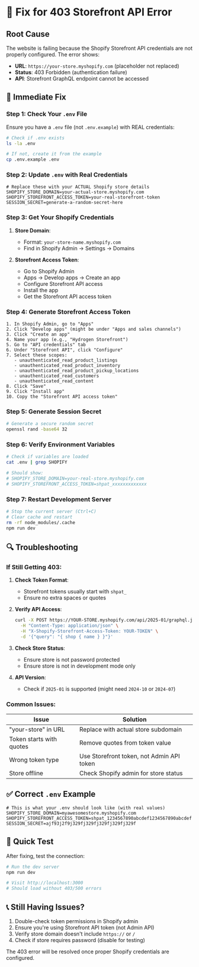 # 🚨 Fix for 403 Storefront API Error

## Root Cause
The website is failing because the Shopify Storefront API credentials are not properly configured. The error shows:
- **URL**: `https://your-store.myshopify.com` (placeholder not replaced)
- **Status**: 403 Forbidden (authentication failure)
- **API**: Storefront GraphQL endpoint cannot be accessed

## 🔧 Immediate Fix

### Step 1: Check Your `.env` File
Ensure you have a `.env` file (not `.env.example`) with REAL credentials:

```bash
# Check if .env exists
ls -la .env

# If not, create it from the example
cp .env.example .env
```

### Step 2: Update `.env` with Real Credentials

```env
# Replace these with your ACTUAL Shopify store details
SHOPIFY_STORE_DOMAIN=your-actual-store.myshopify.com
SHOPIFY_STOREFRONT_ACCESS_TOKEN=your-real-storefront-token
SESSION_SECRET=generate-a-random-secret-here
```

### Step 3: Get Your Shopify Credentials

1. **Store Domain**: 
   - Format: `your-store-name.myshopify.com`
   - Find in Shopify Admin → Settings → Domains

2. **Storefront Access Token**:
   - Go to Shopify Admin
   - Apps → Develop apps → Create an app
   - Configure Storefront API access
   - Install the app
   - Get the Storefront API access token

### Step 4: Generate Storefront Access Token

```
1. In Shopify Admin, go to "Apps"
2. Click "Develop apps" (might be under "Apps and sales channels")
3. Click "Create an app"
4. Name your app (e.g., "Hydrogen Storefront")
5. Go to "API credentials" tab
6. Under "Storefront API", click "Configure"
7. Select these scopes:
   - unauthenticated_read_product_listings
   - unauthenticated_read_product_inventory
   - unauthenticated_read_product_pickup_locations
   - unauthenticated_read_customers
   - unauthenticated_read_content
8. Click "Save"
9. Click "Install app"
10. Copy the "Storefront API access token"
```

### Step 5: Generate Session Secret

```bash
# Generate a secure random secret
openssl rand -base64 32
```

### Step 6: Verify Environment Variables

```bash
# Check if variables are loaded
cat .env | grep SHOPIFY

# Should show:
# SHOPIFY_STORE_DOMAIN=your-real-store.myshopify.com
# SHOPIFY_STOREFRONT_ACCESS_TOKEN=shpat_xxxxxxxxxxxxx
```

### Step 7: Restart Development Server

```bash
# Stop the current server (Ctrl+C)
# Clear cache and restart
rm -rf node_modules/.cache
npm run dev
```

## 🔍 Troubleshooting

### If Still Getting 403:

1. **Check Token Format**:
   - Storefront tokens usually start with `shpat_`
   - Ensure no extra spaces or quotes

2. **Verify API Access**:
   ```bash
   curl -X POST https://YOUR-STORE.myshopify.com/api/2025-01/graphql.json \
     -H "Content-Type: application/json" \
     -H "X-Shopify-Storefront-Access-Token: YOUR-TOKEN" \
     -d '{"query": "{ shop { name } }"}'
   ```

3. **Check Store Status**:
   - Ensure store is not password protected
   - Ensure store is not in development mode only

4. **API Version**:
   - Check if `2025-01` is supported (might need `2024-10` or `2024-07`)

### Common Issues:

| Issue | Solution |
|-------|----------|
| "your-store" in URL | Replace with actual store subdomain |
| Token starts with quotes | Remove quotes from token value |
| Wrong token type | Use Storefront token, not Admin API token |
| Store offline | Check Shopify admin for store status |

## ✅ Correct `.env` Example

```env
# This is what your .env should look like (with real values)
SHOPIFY_STORE_DOMAIN=myawesomestore.myshopify.com
SHOPIFY_STOREFRONT_ACCESS_TOKEN=shpat_1234567890abcdef1234567890abcdef
SESSION_SECRET=ajf93j2f9j329fj329fj329fj329fj329f
```

## 🚀 Quick Test

After fixing, test the connection:

```bash
# Run the dev server
npm run dev

# Visit http://localhost:3000
# Should load without 403/500 errors
```

## 📞 Still Having Issues?

1. Double-check token permissions in Shopify admin
2. Ensure you're using Storefront API token (not Admin API)
3. Verify store domain doesn't include `https://` or `/`
4. Check if store requires password (disable for testing)

The 403 error will be resolved once proper Shopify credentials are configured.
